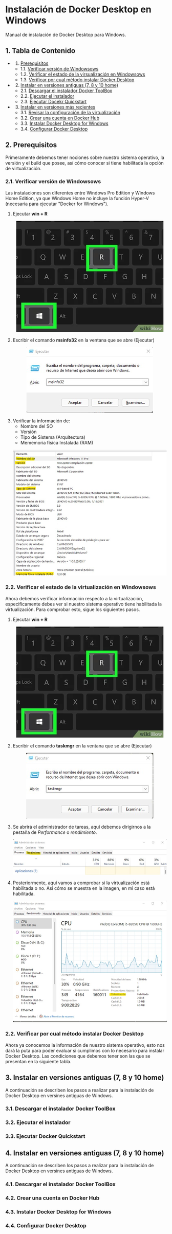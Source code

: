 <!-- vscode-markdown-toc-config
	numbering=true
	autoSave=true
	/vscode-markdown-toc-config -->
<!-- /vscode-markdown-toc -->

# Instalación de Docker Desktop en Windows
Manual de instalación de Docker Desktop para Windows.

##  1. <a name='TabladeContenido'></a>Tabla de Contenido 
* 1. [Prerequisitos](#Prerequisitos)
	* 1.1. [Verificar versión de Windowsows](#VerificarVersionWindows)
	* 1.2. [Verificar el estado de la virsualización en Windowsows](#VerificarVirtualizacionWindows)
	* 1.3. [Verificar por cual método instalar Docker Desktop](#VerificarMetodo)

* 2. [Instalar en versiones antiguas (7, 8 y 10 home)](#VersionAntigua)
	* 2.1. [Descargar el instalador Docker ToolBox](#DockerToolBox)
	* 2.2. [Ejecutar el instalador](#EjecutarInstalador)
    * 2.3. [Ejecutar Docekr Quickstart](#VerificarversindeWindowsows)
	
* 3. [Instalar en versiones más recientes](#VersionNueva)
	* 3.1. [Revisar la configuración de la virtualización](#ConfigVirtualizacion)
	* 3.2. [Crear una cuenta en Docker Hub](#DockerHub)
    * 3.3. [Instalar Docker Desktop for Windows](#EjecutarInstaladorDockerWindows)
    * 3.4. [Configurar Docker Desktop](#ConfigDockerDesktop)

 
##  2. <a name='Prerequisitos'></a>Prerequisitos
Primeramente debemos tener nociones sobre nuestro sistema operativo, la versión y el build que posee, así cómo conocer si tiene habilitada la opción de virtualización.

###  2.1. <a name='VerificarversindeWindowsows'></a>Verificar versión de Windowsows
Las instalaciones son diferentes entre Windows Pro Edition y Windows Home Edition, ya que Windows Home no incluye la función Hyper-V (necesaria para ejecutar "Docker for Windows").

1. Ejecutar **win + R**
   <p align="center">
    <img src="./images/win+z.jpg" />
   </p>
2. Escribir el comando **msinfo32** en la ventana que se abre (Ejecutar)
   <p align="center">
    <img src="./images/msinfo32.jpg" />
   </p>
3. Verificar la información de:
    * Nombre del SO
    * Versión
    * Tipo de Sistema (Arquitectura)
    * Mememoria física Instalada (RAM)
    <p align="center">
     <img src="./images/info_sym.jpg" />
    </p>
    
###  2.2. <a name='VerificarVirtualizacionWindows'></a>Verificar el estado de la virtualización en Windowsows 
Ahora debemos verificar información respecto a la virtualización, especificamente debes ver si nuestro sistema operativo tiene habilitada la virtualización. Para comprobar esto, sigue los siguientes pasos. 

1. Ejecutar **win + R**
   <p align="center">
    <img src="./images/win+z.jpg" />
   </p>
2. Escribir el comando **taskmgr** en la ventana que se abre (Ejecutar)
   <p align="center">
    <img src="./images/taskmgr.jpg" />
   </p>
3. Se abrirá el administrador de tareas, aquí debemos dirigirnos a la pestaña de *Performance* o *rendimiento*.
   <p align="center">
    <img src="./images/performance.jpg" />
   </p>
4. Posteriormente, aquí vamos a comprobar si la virtualización está habilitada o no. Así cómo se muestra en la imagen, en mi caso está habilitada. 
   <p align="center">
    <img src="./images/option_virtualization.jpg" />
   </p>

###  2.2. <a name='VerificarMetodo'></a>Verificar por cual método instalar Docker Desktop

Ahora ya conocemos la información de nuestro sistema operativo, esto nos dará la puta para poder evaluar si cumplimos con lo necesario para instalar Docker Desktop. Las condiciones que debemos tener son las que se presentan en la siguiente tabla. 

##  3. <a name='Instalarenversionesantiguas78y10home'></a>Instalar en versiones antiguas (7, 8 y 10 home)
A continuación se describen los pasos a realizar para la instalación de Docker Desktop en versines antiguas de Windows. 
###  3.1. <a name='DescargarelinstaladorDockerToolBox'></a>Descargar el instalador Docker ToolBox

###  3.2. <a name='Ejecutarelinstalador'></a>Ejecutar el instalador

###  3.3. <a name='EjecutarDockerQuickstart'></a>Ejecutar Docker Quickstart


##  4. <a name='Instalarenversionesantiguas78y10home-1'></a>Instalar en versiones antiguas (7, 8 y 10 home)
A continuación se describen los pasos a realizar para la instalación de Docker Desktop en versines antiguas de Windows. 
###  4.1. <a name='DescargarelinstaladorDockerToolBox-1'></a>Descargar el instalador Docker ToolBox

###  4.2. <a name='CrearunacuentaenDockerHub'></a>Crear una cuenta en Docker Hub

###  4.3. <a name='InstalarDockerDesktopforWindows'></a>Instalar Docker Desktop for Windows

###  4.4. <a name='ConfigurarDockerDesktop'></a>Configurar Docker Desktop

